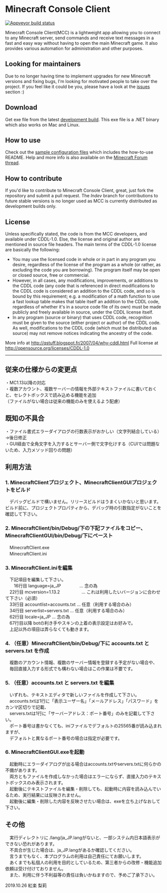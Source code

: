 Minecraft Console Client
========================

[![Appveyor build status](https://ci.appveyor.com/api/projects/status/github/ORelio/Minecraft-Console-Client?branch=Indev)](https://ci.appveyor.com/project/ORelio/minecraft-console-client)

Minecraft Console Client(MCC) is a lightweight app allowing you to connect to any Minecraft server,
send commands and receive text messages in a fast and easy way without having to open the main Minecraft game. It also provides various automation for administration and other purposes.

## Looking for maintainers

Due to no longer having time to implement upgrades for new Minecraft versions and fixing bugs, I'm looking for motivated people to take over the project. If you feel like it could be you, please have a look at the [issues](https://github.com/ORelio/Minecraft-Console-Client/issues?q=is%3Aissue+is%3Aopen+label%3Awaiting-for%3Acontributor) section :)

## Download

Get exe file from the latest [development build](https://ci.appveyor.com/project/ORelio/minecraft-console-client/build/artifacts).
This exe file is a .NET binary which also works on Mac and Linux.

## How to use

Check out the [sample configuration files](MinecraftClient/config/) which includes the how-to-use README.
Help and more info is also available on the [Minecraft Forum thread](http://www.minecraftforum.net/topic/1314800-/).<br/>

## How to contribute

If you'd like to contribute to Minecraft Console Client, great, just fork the repository and submit a pull request. The *Indev* branch for contributions to future stable versions is no longer used as MCC is currently distributed as development builds only.

## License

Unless specifically stated, the code is from the MCC developers, and available under CDDL-1.0.
Else, the license and original author are mentioned in source file headers.
The main terms of the CDDL-1.0 license are basically the following:

- You may use the licensed code in whole or in part in any program you desire, regardless of the license of the program as a whole (or rather, as excluding the code you are borrowing). The program itself may be open or closed source, free or commercial.
- However, in all cases, any modifications, improvements, or additions to the CDDL code (any code that is referenced in direct modifications to the CDDL code is considered an addition to the CDDL code, and so is bound by this requirement; e.g. a modification of a math function to use a fast lookup table makes that table itself an addition to the CDDL code, regardless of whether it's in a source code file of its own) must be made publicly and freely available in source, under the CDDL license itself.
- In any program (source or binary) that uses CDDL code, recognition must be given to the source (either project or author) of the CDDL code. As well, modifications to the CDDL code (which must be distributed as source) may not remove notices indicating the ancestry of the code.

More info at http://qstuff.blogspot.fr/2007/04/why-cddl.html
Full license at http://opensource.org/licenses/CDDL-1.0

---

## 従来の仕様からの変更点
・MC1.13以降の対応  
・複数アカウント、複数サーバーの情報を外部テキストファイルに書いておくと、セレクトボックスで読み込める機能を追加  
（ファイルがない場合は従来の機能のみを使えるよう配慮）  
  
## 既知の不具合
・ファイル書式エラーダイアログの行数表示がおかしい（文字列結合している）→後日修正  
・GUI経由で全角文字を入力するとサーバー側で文字化けする（CUIでは問題ないため、入力メソッド回りの問題）  
  
## 利用方法
### 1. MinecraftClientプロジェクト、MinecraftClientGUIプロジェクトをビルド
　デバッグビルドで構いません。リリースビルドはうまくいかないと思います。  
  ビルド前に、プロジェクトプロパティから、デバッグ時の引数指定がないことを確認して下さい。  
  
### 2. MinecraftClient/bin/Debug/下の下記ファイルをコピー、MinecraftClientGUI/bin/Debug/下にペースト
　MinecraftClient.exe  
　MinecraftClient.ini  
  
### 3. MinecraftClient.iniを編集
　下記項目を編集して下さい。  
　　16行目 language=ja_JP    　　　　... 念の為  
  　22行目 mcversion=1.13.2　　　　　... これは利用したいバージョンに合わせて下さい（必須）  
  　33行目 accountlist=accounts.txt ... 任意（利用する場合のみ）  
  　34行目 serverlist=servers.txt   ... 任意（利用する場合のみ）  
  　62行目 locale=ja_JP             ... 念の為  
  　67行目以降 botの利き手やスキンの上着の表示設定はお好みで。  
  　上記以外の項目は弄らなくても動きます。  
     
### 4. （任意）MinecraftClient/bin/Debug/下に accounts.txt と servers.txt を作成
　複数のアカウント情報、複数のサーバー情報を登録する予定がない場合や、  
　毎回直接入力する形式でも構わない場合はこの作業は不要です。  
  
### 5. （任意）accounts.txt と servers.txt を編集
　いずれも、テキストエディタで新しいファイルを作成して下さい。  
　accounts.txtは1行に「表示ユーザー名」「メールアドレス」「パスワード」をカンマ区切りで記載、  
　servers.txtは1行に「サーバーアドレス：ポート番号」のみを記載して下さい。  
　ポート番号は書かなくても、iniファイルでデフォルトの25565番が読み込まれますが、  
　デフォルトと異なるポート番号の場合は指定が必要です。  
  
### 6. MinecraftClientGUI.exeを起動
　起動時にエラーダイアログが出る場合はaccounts.txtやservers.txtに何らかの不備があります。  
　両方ともファイルを作成しなかった場合はエラーにならず、直接入力のテキストボックスのみ表示されます。  
　起動後にテキストファイルを編集・削除しても、起動時に内容を読み込んでいるため、実行結果には反映されません。  
　起動後に編集・削除した内容を反映させたい場合は、exeを立ち上げなおして下さい。  
  
## その他
　実行ディレクトリに /lang/ja_JP.langがないと、一部システム内日本語表示ができない恐れがあります。  
　不具合が生じた場合は、ja_JP.langがあるか確認してください。  
　言うまでもなく、本プログラムの利用は自己責任にてお願いします。  
　あくまでも私個人の利用を目的としているため、第三者からの改修・機能追加依頼は受け付けておりません。  
　また、利用に伴う不利益等の責任は負いかねますので、予めご了承下さい。  
   
2019.10.26 紅楽 梨莉  
